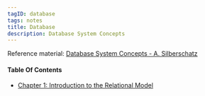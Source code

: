 ```yaml
---
tagID: database
tags: notes
title: Database
description: Database System Concepts
---
```


Reference material: [Database System Concepts - A. Silberschatz](https://www.amazon.com/Database-System-Concepts-Abraham-Silberschatz/dp/1260084507)

#### Table Of Contents

* [Chapter 1: Introduction to the Relational Model](1-RelationalModelIntro)
